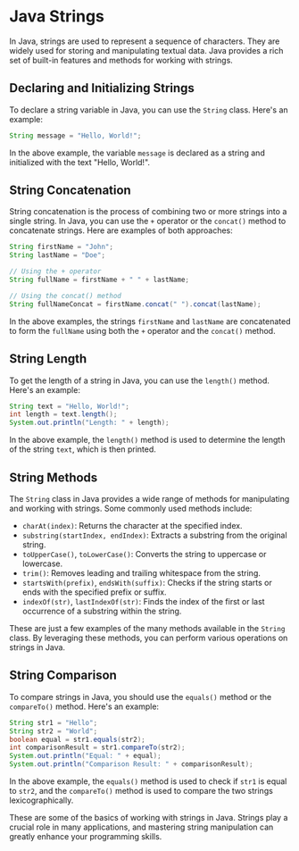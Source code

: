 # Java Strings

In Java, strings are used to represent a sequence of characters. They are widely used for storing and manipulating textual data. Java provides a rich set of built-in features and methods for working with strings.

## Declaring and Initializing Strings

To declare a string variable in Java, you can use the `String` class. Here's an example:

```java
String message = "Hello, World!";
```

In the above example, the variable `message` is declared as a string and initialized with the text "Hello, World!".

## String Concatenation

String concatenation is the process of combining two or more strings into a single string. In Java, you can use the `+` operator or the `concat()` method to concatenate strings. Here are examples of both approaches:

```java
String firstName = "John";
String lastName = "Doe";

// Using the + operator
String fullName = firstName + " " + lastName;

// Using the concat() method
String fullNameConcat = firstName.concat(" ").concat(lastName);
```

In the above examples, the strings `firstName` and `lastName` are concatenated to form the `fullName` using both the `+` operator and the `concat()` method.

## String Length

To get the length of a string in Java, you can use the `length()` method. Here's an example:

```java
String text = "Hello, World!";
int length = text.length();
System.out.println("Length: " + length);
```

In the above example, the `length()` method is used to determine the length of the string `text`, which is then printed.

## String Methods

The `String` class in Java provides a wide range of methods for manipulating and working with strings. Some commonly used methods include:

- `charAt(index)`: Returns the character at the specified index.
- `substring(startIndex, endIndex)`: Extracts a substring from the original string.
- `toUpperCase()`, `toLowerCase()`: Converts the string to uppercase or lowercase.
- `trim()`: Removes leading and trailing whitespace from the string.
- `startsWith(prefix)`, `endsWith(suffix)`: Checks if the string starts or ends with the specified prefix or suffix.
- `indexOf(str)`, `lastIndexOf(str)`: Finds the index of the first or last occurrence of a substring within the string.

These are just a few examples of the many methods available in the `String` class. By leveraging these methods, you can perform various operations on strings in Java.

## String Comparison

To compare strings in Java, you should use the `equals()` method or the `compareTo()` method. Here's an example:

```java
String str1 = "Hello";
String str2 = "World";
boolean equal = str1.equals(str2);
int comparisonResult = str1.compareTo(str2);
System.out.println("Equal: " + equal);
System.out.println("Comparison Result: " + comparisonResult);
```

In the above example, the `equals()` method is used to check if `str1` is equal to `str2`, and the `compareTo()` method is used to compare the two strings lexicographically.

These are some of the basics of working with strings in Java. Strings play a crucial role in many applications, and mastering string manipulation can greatly enhance your programming skills.
